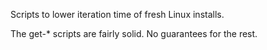 Scripts to lower iteration time of fresh Linux installs.

The get-* scripts are fairly solid. No guarantees for the rest.
